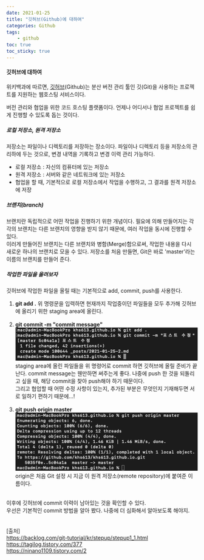 ```yaml
---
date: 2021-01-25
title: "깃허브(Github)에 대하여"
categories: Github
tags:
    - github
toc: true
toc_sticky: true
---
```

#### 깃허브에 대하여

위키백과에 따르면, [깃허브](https://ko.wikipedia.org/wiki/%EA%B9%83%ED%97%88%EB%B8%8C)(Github)는 분산 버전 관리 툴인 깃(Git)을 사용하는 프로젝트를 지원하는 웹호스팅 서비스이다.

버전 관리와 협업을 위한 코드 호스팅 플랫폼이다. 언제나 어디서나 협업 프로젝트를 쉽게 진행할 수 있도록 돕는 것이다.
&nbsp;  
##### 로컬 저장소, 원격 저장소
저장소는 파일이나 디렉토리를 저장하는 장소이다. 파일이나 디렉토리 등을 저장소의 관리하에 두는 것으로, 변경 내역을 기록하고 변경 이력 관리 가능하다.
  * 로컬 저장소 : 자신의 컴퓨터에 있는 저장소
  * 원격 저장소 : 서버와 같은 네트워크에 있는 저장소
  * 협업을 할 때, 기본적으로 로컬 저장소에서 작업을 수행하고, 그 결과를 원격 저장소에 저장

##### 브랜치(branch)
브랜치란 독립적으로 어떤 작업을 진행하기 위한 개념이다. 필요에 의해 만들어지는 각각의 브랜치는 다른 브랜치의 영향을 받지 않기 때문에, 여러 작업을 동시에 진행할 수 있다.  
이러게 만들어진 브랜치는 다른 브랜치와 병함(Merge)함으로써, 작업한 내용을 다시 새로운 하나의 브랜치로 모을 수 있다. 저장소를 처음 만들면, Git은 바로 'master'라는 이름의 브랜치를 만들어 준다.

##### 작업한 파일을 올려보자
깃허브에 작업한 파일을 올릴 때는 기본적으로 add, commit, push를 사용한다.

1. <b>git add .</b>
위 명령문을 입력하면 현재까지 작업중이던 파일들을 모두 추가해 깃허브에 올리기 위한 staging area에 올린다.  
&nbsp;  
2. <b>git commit -m "commit message"</b>
![예시](/assets/img/post/2021-01-25-2/img_1.png)
staging area에 올린 파일들을 위 명령어로 commit 하면 깃허브에 올릴 준비가 끝난다. commit message는 웬만하면 써주는게 좋다. 나중에 push 한 것을 되돌리고 싶을 때, 해당 commit을 찾아 push해야 하기 때문이다.  
그리고 협업할 때 어떤 수정 사항이 있는지, 추가된 부분은 무엇인지 기재해두면 서로 일하기 편하기 때문에...!  
&nbsp;  
3. <b>git push origin master</b>
![예시](/assets/img/post/2021-01-25-2/img_2.png)
origin은 처음 Git 설정 시 지금 이 원격 저장소(remote repository)에 붙여준 이름이다.  

&nbsp;  
이후에 깃허브에 commit 이력이 남아있는 것을 확인할 수 있다.  
우선은 기본적인 commit 방법을 알아 봤다. 나중에 더 심화해서 알아보도록 해야지.  
&nbsp;  
&nbsp;  
[출처]  
<https://backlog.com/git-tutorial/kr/stepup/stepup1_1.html>  
<https://tagilog.tistory.com/377>  
<https://ninano1109.tistory.com/2>
